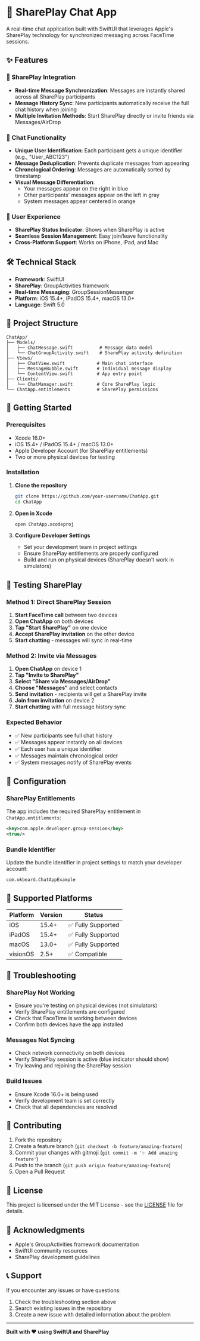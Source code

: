 # 💬 SharePlay Chat App

A real-time chat application built with SwiftUI that leverages Apple's SharePlay technology for synchronized messaging across FaceTime sessions.

## ✨ Features

### 🔄 SharePlay Integration
- **Real-time Message Synchronization**: Messages are instantly shared across all SharePlay participants
- **Message History Sync**: New participants automatically receive the full chat history when joining
- **Multiple Invitation Methods**: Start SharePlay directly or invite friends via Messages/AirDrop

### 💬 Chat Functionality
- **Unique User Identification**: Each participant gets a unique identifier (e.g., "User_ABC123")
- **Message Deduplication**: Prevents duplicate messages from appearing
- **Chronological Ordering**: Messages are automatically sorted by timestamp
- **Visual Message Differentiation**: 
  - Your messages appear on the right in blue
  - Other participants' messages appear on the left in gray
  - System messages appear centered in orange

### 🎯 User Experience
- **SharePlay Status Indicator**: Shows when SharePlay is active
- **Seamless Session Management**: Easy join/leave functionality
- **Cross-Platform Support**: Works on iPhone, iPad, and Mac

## 🛠 Technical Stack

- **Framework**: SwiftUI
- **SharePlay**: GroupActivities framework
- **Real-time Messaging**: GroupSessionMessenger
- **Platform**: iOS 15.4+, iPadOS 15.4+, macOS 13.0+
- **Language**: Swift 5.0

## 📁 Project Structure

```
ChatApp/
├── Models/
│   ├── ChatMessage.swift          # Message data model
│   └── ChatGroupActivity.swift    # SharePlay activity definition
├── Views/
│   ├── ChatView.swift            # Main chat interface
│   ├── MessageBubble.swift       # Individual message display
│   └── ContentView.swift         # App entry point
├── Clients/
│   └── ChatManager.swift         # Core SharePlay logic
└── ChatApp.entitlements          # SharePlay permissions
```

## 🚀 Getting Started

### Prerequisites
- Xcode 16.0+
- iOS 15.4+ / iPadOS 15.4+ / macOS 13.0+
- Apple Developer Account (for SharePlay entitlements)
- Two or more physical devices for testing

### Installation

1. **Clone the repository**
   ```bash
   git clone https://github.com/your-username/ChatApp.git
   cd ChatApp
   ```

2. **Open in Xcode**
   ```bash
   open ChatApp.xcodeproj
   ```

3. **Configure Developer Settings**
   - Set your development team in project settings
   - Ensure SharePlay entitlements are properly configured
   - Build and run on physical devices (SharePlay doesn't work in simulators)

## 🧪 Testing SharePlay

### Method 1: Direct SharePlay Session
1. **Start FaceTime call** between two devices
2. **Open ChatApp** on both devices
3. **Tap "Start SharePlay"** on one device
4. **Accept SharePlay invitation** on the other device
5. **Start chatting** - messages will sync in real-time

### Method 2: Invite via Messages
1. **Open ChatApp** on device 1
2. **Tap "Invite to SharePlay"**
3. **Select "Share via Messages/AirDrop"**
4. **Choose "Messages"** and select contacts
5. **Send invitation** - recipients will get a SharePlay invite
6. **Join from invitation** on device 2
7. **Start chatting** with full message history sync

### Expected Behavior
- ✅ New participants see full chat history
- ✅ Messages appear instantly on all devices
- ✅ Each user has a unique identifier
- ✅ Messages maintain chronological order
- ✅ System messages notify of SharePlay events

## 🔧 Configuration

### SharePlay Entitlements
The app includes the required SharePlay entitlement in `ChatApp.entitlements`:
```xml
<key>com.apple.developer.group-session</key>
<true/>
```

### Bundle Identifier
Update the bundle identifier in project settings to match your developer account:
```
com.okbeard.ChatAppExample
```

## 📱 Supported Platforms

| Platform | Version | Status |
|----------|---------|---------|
| iOS      | 15.4+   | ✅ Fully Supported |
| iPadOS   | 15.4+   | ✅ Fully Supported |
| macOS    | 13.0+   | ✅ Fully Supported |
| visionOS | 2.5+    | ✅ Compatible |

## 🐛 Troubleshooting

### SharePlay Not Working
- Ensure you're testing on physical devices (not simulators)
- Verify SharePlay entitlements are configured
- Check that FaceTime is working between devices
- Confirm both devices have the app installed

### Messages Not Syncing
- Check network connectivity on both devices
- Verify SharePlay session is active (blue indicator should show)
- Try leaving and rejoining the SharePlay session

### Build Issues
- Ensure Xcode 16.0+ is being used
- Verify development team is set correctly
- Check that all dependencies are resolved

## 🤝 Contributing

1. Fork the repository
2. Create a feature branch (`git checkout -b feature/amazing-feature`)
3. Commit your changes with gitmoji (`git commit -m '✨ Add amazing feature'`)
4. Push to the branch (`git push origin feature/amazing-feature`)
5. Open a Pull Request

## 📄 License

This project is licensed under the MIT License - see the [LICENSE](LICENSE) file for details.

## 🙏 Acknowledgments

- Apple's GroupActivities framework documentation
- SwiftUI community resources
- SharePlay development guidelines

## 📞 Support

If you encounter any issues or have questions:
1. Check the troubleshooting section above
2. Search existing issues in the repository
3. Create a new issue with detailed information about the problem

---

**Built with ❤️ using SwiftUI and SharePlay**
